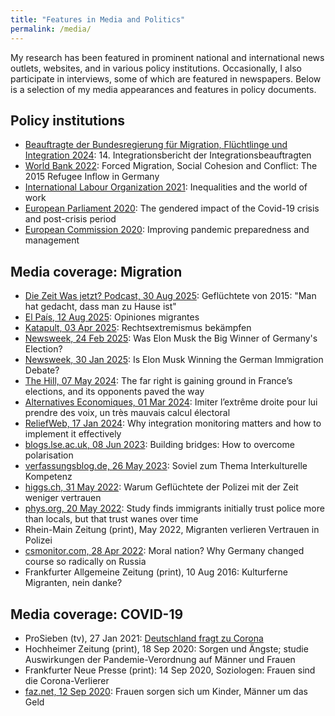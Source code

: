```yaml
---
title: "Features in Media and Politics"
permalink: /media/
---
```


My research has been featured in prominent national and international news outlets, websites, and in various policy institutions. Occasionally, I also participate in interviews, some of which are featured in newspapers. Below is a selection of my media appearances and features in policy documents.

Policy institutions
------

- [Beauftragte der Bundesregierung für Migration, Flüchtlinge und Integration 2024](https://www.integrationsbeauftragte.de/resource/blob/2196306/2330834/c9c424884ff0c8c109c13aae3e8f0d3a/2025-01-17-14-integrationsbericht-neu-data.pdf): 14. Integrationsbericht der Integrationsbeauftragten
- [World Bank 2022](https://openknowledge.worldbank.org/handle/10986/36914): Forced Migration, Social Cohesion and Conflict: The 2015 Refugee Inflow in Germany
- [International Labour Organization 2021](https://www.ilo.org/ilc/ILCSessions/109/reports/reports-to-the-conference/WCMS_792123/lang--en/index.htm): Inequalities and the world of work
- [European Parliament 2020](https://op.europa.eu/en/publication-detail/-/publication/ecfe8a54-4f04-11eb-b59f-01aa75ed71a1/language-en/format-PDF/source-183317381): The gendered impact of the Covid-19 crisis and post-crisis period
- [European Commission 2020](https://op.europa.eu/en/publication-detail/-/publication/a1016d77-2562-11eb-9d7e-01aa75ed71a1/language-en/format-PDF/source-174747154): Improving pandemic preparedness and management

Media coverage: Migration
------

- [Die Zeit Was jetzt? Podcast, 30 Aug 2025](https://www.zeit.de/gesellschaft/2025-08/gefluechtete-2015-wir-schaffen-das-10-jahre-migration-nachrichtenpodcast): Geflüchtete von 2015: "Man hat gedacht, dass man zu Hause ist"
- [El País, 12 Aug 2025](https://elpais.com/opinion/2025-08-12/opiniones-migrantes.html): Opiniones migrantes
- [Katapult, 03 Apr 2025](https://katapult-magazin.de/de/karten/artikel/rechtsextremismus-bekaempfen/8.jpg): Rechtsextremismus bekämpfen
- [Newsweek, 24 Feb 2025](https://www.newsweek.com/elon-musk-afd-germany-election-win-2034423): Was Elon Musk the Big Winner of Germany's Election?
- [Newsweek, 30 Jan 2025](https://www.newsweek.com/elon-musk-winning-german-immigration-debate-2023405): Is Elon Musk Winning the German Immigration Debate?
- [The Hill, 07 May 2024](https://thehill.com/opinion/international/4754571-french-election-national-rally/): The far right is gaining ground in France’s elections, and its opponents paved the way
- [Alternatives Economiques, 01 Mar 2024](https://www.alternatives-economiques.fr/imiter-lextreme-lui-prendre-voix-un-tres-mauvais-calcul-ele/00109847): Imiter l’extrême droite pour lui prendre des voix, un très mauvais calcul électoral
- [ReliefWeb, 17 Jan 2024](https://reliefweb.int/report/world/why-integration-monitoring-matters-and-how-implement-it-effectively): Why integration monitoring matters and how to implement it effectively
- [blogs.lse.ac.uk, 08 Jun 2023](https://blogs.lse.ac.uk/psychologylse/2023/06/08/building-bridges-how-to-overcome-polarisation/): Building bridges: How to overcome polarisation
- [verfassungsblog.de, 26 May 2023](https://verfassungsblog.de/soviel-zum-thema-interkulturelle-kompetenz/): Soviel zum Thema Interkulturelle Kompetenz
- [higgs.ch, 31 May 2022](https://www.higgs.ch/warum-gefluechtete-der-polizei-mit-der-zeit-weniger-vertrauen/51458/): Warum Geflüchtete der Polizei mit der Zeit weniger vertrauen
- [phys.org, 20 May 2022](https://phys.org/news/2022-05-immigrants-police-locals-wanes.html): Study finds immigrants initially trust police more than locals, but that trust wanes over time
- Rhein-Main Zeitung (print), May 2022, Migranten verlieren Vertrauen in Polizei
- [csmonitor.com, 28 Apr 2022](https://www.csmonitor.com/World/Europe/2022/0428/Moral-nation-Why-Germany-changed-course-so-radically-on-Russia): Moral nation? Why Germany changed course so radically on Russia
- Frankfurter Allgemeine Zeitung (print), 10 Aug 2016: Kulturferne Migranten, nein danke?

Media coverage: COVID-19
------

- ProSieben (tv), 27 Jan 2021: [Deutschland fragt zu Corona](https://www.facebook.com/ProSieben/photos/a.437610102920/10158221703007921)
- Hochheimer Zeitung (print), 18 Sep 2020: Sorgen und Ängste; studie Auswirkungen der Pandemie-Verordnung auf Männer und Frauen
- Frankfurter Neue Presse (print): 14 Sep 2020, Soziologen: Frauen sind die Corona-Verlierer
- [faz.net, 12 Sep 2020](https://www.faz.net/aktuell/rhein-main/soziologen-der-uni-frankfurt-corona-krise-bestaetigt-traditionelle-rollenmuster-16948955.html): Frauen sorgen sich um Kinder, Männer um das Geld

